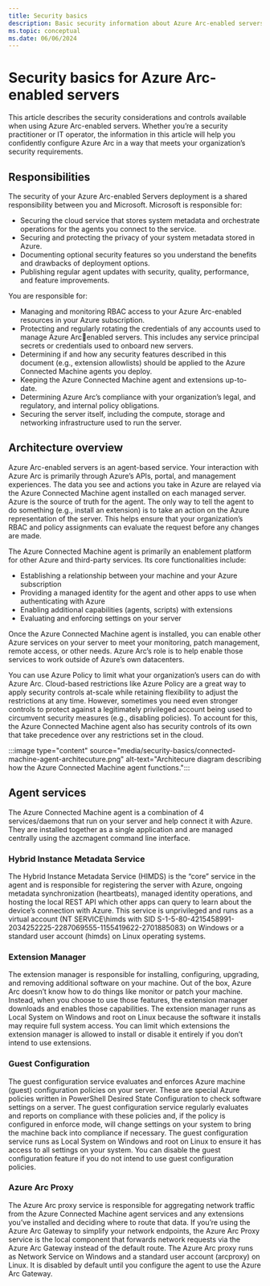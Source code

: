 ```yaml
---
title: Security basics
description: Basic security information about Azure Arc-enabled servers.
ms.topic: conceptual
ms.date: 06/06/2024
---
```


# Security basics for Azure Arc-enabled servers

This article describes the security considerations and controls available when using Azure Arc-enabled servers. Whether you’re a security practitioner or IT operator, the information in this article will help you confidently configure Azure Arc in a way that meets your organization’s security requirements.

## Responsibilities

The security of your Azure Arc-enabled Servers deployment is a shared responsibility between you and Microsoft. Microsoft is responsible for:

- Securing the cloud service that stores system metadata and orchestrate operations for the agents you connect to the service.
- Securing and protecting the privacy of your system metadata stored in Azure.
- Documenting optional security features so you understand the benefits and drawbacks of deployment options.
- Publishing regular agent updates with security, quality, performance, and feature improvements.

You are responsible for:

- Managing and monitoring RBAC access to your Azure Arc-enabled resources in your Azure subscription.
- Protecting and regularly rotating the credentials of any accounts used to manage Azure Arcenabled servers. This includes any service principal secrets or credentials used to onboard new servers.
- Determining if and how any security features described in this document (e.g., extension allowlists) should be applied to the Azure Connected Machine agents you deploy.
- Keeping the Azure Connected Machine agent and extensions up-to-date.
- Determining Azure Arc’s compliance with your organization’s legal, and regulatory, and internal policy obligations.
- Securing the server itself, including the compute, storage and networking infrastructure used to run the server.

## Architecture overview

Azure Arc-enabled servers is an agent-based service. Your interaction with Azure Arc is primarily through Azure’s APIs, portal, and management experiences. The data you see and actions you take in Azure are relayed via the Azure Connected Machine agent installed on each managed server. Azure is the source of truth for the agent. The only way to tell the agent to do something (e.g., install an extension) is to take an action on the Azure representation of the server. This helps ensure that your organization’s RBAC and policy assignments can evaluate the request before any changes are made.

The Azure Connected Machine agent is primarily an enablement platform for other Azure and third-party services. Its core functionalities include:

-	Establishing a relationship between your machine and your Azure subscription
-	Providing a managed identity for the agent and other apps to use when authenticating with Azure
-	Enabling additional capabilities (agents, scripts) with extensions
-	Evaluating and enforcing settings on your server

Once the Azure Connected Machine agent is installed, you can enable other Azure services on your server to meet your monitoring, patch management, remote access, or other needs. Azure Arc’s role is to help enable those services to work outside of Azure’s own datacenters.

You can use Azure Policy to limit what your organization’s users can do with Azure Arc. Cloud-based restrictions like Azure Policy are a great way to apply security controls at-scale while retaining flexibility to adjust the restrictions at any time. However, sometimes you need even stronger controls to protect against a legitimately privileged account being used to circumvent security measures (e.g., disabling policies). To account for this, the Azure Connected Machine agent also has security controls of its own that take precedence over any restrictions set in the cloud.

:::image type="content" source="media/security-basics/connected-machine-agent-architecuture.png" alt-text="Architecure diagram describing how the Azure Connected Machine agent functions.":::

## Agent services

The Azure Connected Machine agent is a combination of 4 services/daemons that run on your server and help connect it with Azure. They are installed together as a single application and are managed centrally using the azcmagent command line interface.

### Hybrid Instance Metadata Service

The Hybrid Instance Metadata Service (HIMDS) is the “core” service in the agent and is responsible for registering the server with Azure, ongoing metadata synchronization (heartbeats), managed identity operations, and hosting the local REST API which other apps can query to learn about the device’s connection with Azure. This service is unprivileged and runs as a virtual account (NT SERVICE\himds with SID S-1-5-80-4215458991-2034252225-2287069555-1155419622-2701885083) on Windows or a standard user account (himds) on Linux operating systems.

### Extension Manager

The extension manager is responsible for installing, configuring, upgrading, and removing additional software on your machine. Out of the box, Azure Arc doesn’t know how to do things like monitor or patch your machine. Instead, when you choose to use those features, the extension manager downloads and enables those capabilities. The extension manager runs as Local System on Windows and root on Linux because the software it installs may require full system access. You can limit which extensions the extension manager is allowed to install or disable it entirely if you don’t intend to use extensions.

### Guest Configuration

The guest configuration service evaluates and enforces Azure machine (guest) configuration policies on your server. These are special Azure policies written in PowerShell Desired State Configuration to check software settings on a server. The guest configuration service regularly evaluates and reports on compliance with these policies and, if the policy is configured in enforce mode, will change settings on your system to bring the machine back into compliance if necessary. The guest configuration service runs as Local System on Windows and root on Linux to ensure it has access to all settings on your system. You can disable the guest configuration feature if you do not intend to use guest configuration policies.

### Azure Arc Proxy

The Azure Arc proxy service is responsible for aggregating network traffic from the Azure Connected Machine agent services and any extensions you’ve installed and deciding where to route that data. If you’re using the Azure Arc Gateway to simplify your network endpoints, the Azure Arc Proxy service is the local component that forwards network requests via the Azure Arc Gateway instead of the default route. The Azure Arc proxy runs as Network Service on Windows and a standard user account (arcproxy) on Linux. It is disabled by default until you configure the agent to use the Azure Arc Gateway.





